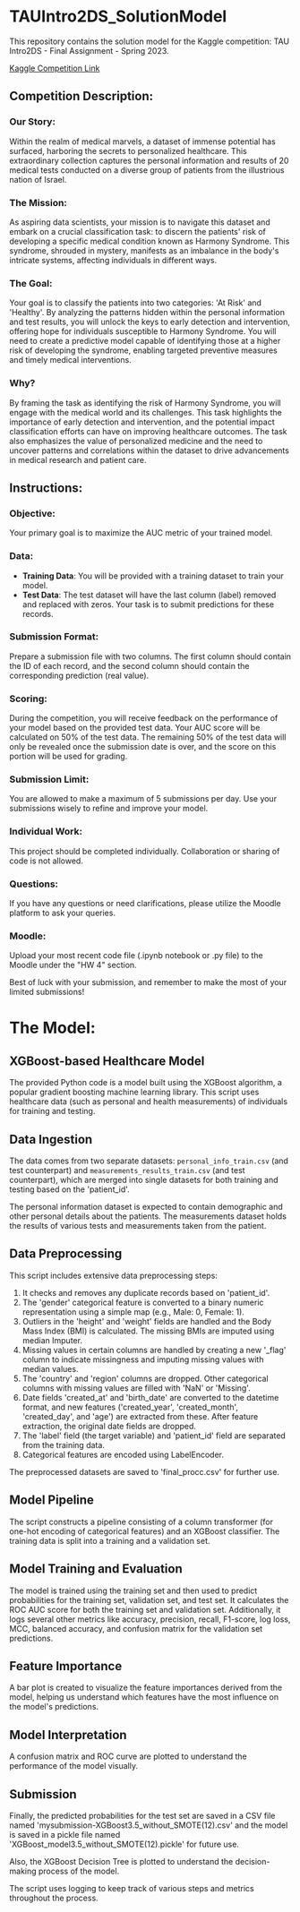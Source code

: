# TAUIntro2DS_SolutionModel
This repository contains the solution model for the Kaggle competition: TAU Intro2DS - Final Assignment - Spring 2023.

[Kaggle Competition Link](https://www.kaggle.com/competitions/intro2ds-final-assignment-spring-2023/overview)

## Competition Description:

### Our Story:
Within the realm of medical marvels, a dataset of immense potential has surfaced, harboring the secrets to personalized healthcare. This extraordinary collection captures the personal information and results of 20 medical tests conducted on a diverse group of patients from the illustrious nation of Israel.

### The Mission:
As aspiring data scientists, your mission is to navigate this dataset and embark on a crucial classification task: to discern the patients' risk of developing a specific medical condition known as Harmony Syndrome. This syndrome, shrouded in mystery, manifests as an imbalance in the body's intricate systems, affecting individuals in different ways.

### The Goal:
Your goal is to classify the patients into two categories: 'At Risk' and 'Healthy'. By analyzing the patterns hidden within the personal information and test results, you will unlock the keys to early detection and intervention, offering hope for individuals susceptible to Harmony Syndrome.
You will need to create a predictive model capable of identifying those at a higher risk of developing the syndrome, enabling targeted preventive measures and timely medical interventions.

### Why?
By framing the task as identifying the risk of Harmony Syndrome, you will engage with the medical world and its challenges. This task highlights the importance of early detection and intervention, and the potential impact classification efforts can have on improving healthcare outcomes.
The task also emphasizes the value of personalized medicine and the need to uncover patterns and correlations within the dataset to drive advancements in medical research and patient care.

## Instructions:

### Objective:
Your primary goal is to maximize the AUC metric of your trained model.

### Data:
- **Training Data**: You will be provided with a training dataset to train your model.
- **Test Data**: The test dataset will have the last column (label) removed and replaced with zeros. Your task is to submit predictions for these records.

### Submission Format:
Prepare a submission file with two columns. The first column should contain the ID of each record, and the second column should contain the corresponding prediction (real value).

### Scoring:
During the competition, you will receive feedback on the performance of your model based on the provided test data. Your AUC score will be calculated on 50% of the test data. The remaining 50% of the test data will only be revealed once the submission date is over, and the score on this portion will be used for grading.

### Submission Limit:
You are allowed to make a maximum of 5 submissions per day. Use your submissions wisely to refine and improve your model.

### Individual Work:
This project should be completed individually. Collaboration or sharing of code is not allowed.

### Questions:
If you have any questions or need clarifications, please utilize the Moodle platform to ask your queries.

### Moodle:
Upload your most recent code file (.ipynb notebook or .py file) to the Moodle under the "HW 4" section.

Best of luck with your submission, and remember to make the most of your limited submissions!

# The Model:

## XGBoost-based Healthcare Model

The provided Python code is a model built using the XGBoost algorithm, a popular gradient boosting machine learning library. This script uses healthcare data (such as personal and health measurements) of individuals for training and testing.

## Data Ingestion

The data comes from two separate datasets: `personal_info_train.csv` (and test counterpart) and `measurements_results_train.csv` (and test counterpart), which are merged into single datasets for both training and testing based on the 'patient_id'.

The personal information dataset is expected to contain demographic and other personal details about the patients. The measurements dataset holds the results of various tests and measurements taken from the patient.

## Data Preprocessing

This script includes extensive data preprocessing steps:

1. It checks and removes any duplicate records based on 'patient_id'.
2. The 'gender' categorical feature is converted to a binary numeric representation using a simple map (e.g., Male: 0, Female: 1).
3. Outliers in the 'height' and 'weight' fields are handled and the Body Mass Index (BMI) is calculated. The missing BMIs are imputed using median Imputer.
4. Missing values in certain columns are handled by creating a new '_flag' column to indicate missingness and imputing missing values with median values.
5. The 'country' and 'region' columns are dropped. Other categorical columns with missing values are filled with 'NaN' or 'Missing'.
6. Date fields 'created_at' and 'birth_date' are converted to the datetime format, and new features ('created_year', 'created_month', 'created_day', and 'age') are extracted from these. After feature extraction, the original date fields are dropped.
7. The 'label' field (the target variable) and 'patient_id' field are separated from the training data.
8. Categorical features are encoded using LabelEncoder.

The preprocessed datasets are saved to 'final_procc.csv' for further use.

## Model Pipeline

The script constructs a pipeline consisting of a column transformer (for one-hot encoding of categorical features) and an XGBoost classifier. The training data is split into a training and a validation set.

## Model Training and Evaluation

The model is trained using the training set and then used to predict probabilities for the training set, validation set, and test set. It calculates the ROC AUC score for both the training set and validation set. Additionally, it logs several other metrics like accuracy, precision, recall, F1-score, log loss, MCC, balanced accuracy, and confusion matrix for the validation set predictions.

## Feature Importance

A bar plot is created to visualize the feature importances derived from the model, helping us understand which features have the most influence on the model's predictions.

## Model Interpretation

A confusion matrix and ROC curve are plotted to understand the performance of the model visually.

## Submission

Finally, the predicted probabilities for the test set are saved in a CSV file named 'mysubmission-XGBoost3.5_without_SMOTE(12).csv' and the model is saved in a pickle file named 'XGBoost_model3.5_without_SMOTE(12).pickle' for future use.

Also, the XGBoost Decision Tree is plotted to understand the decision-making process of the model.

The script uses logging to keep track of various steps and metrics throughout the process.
